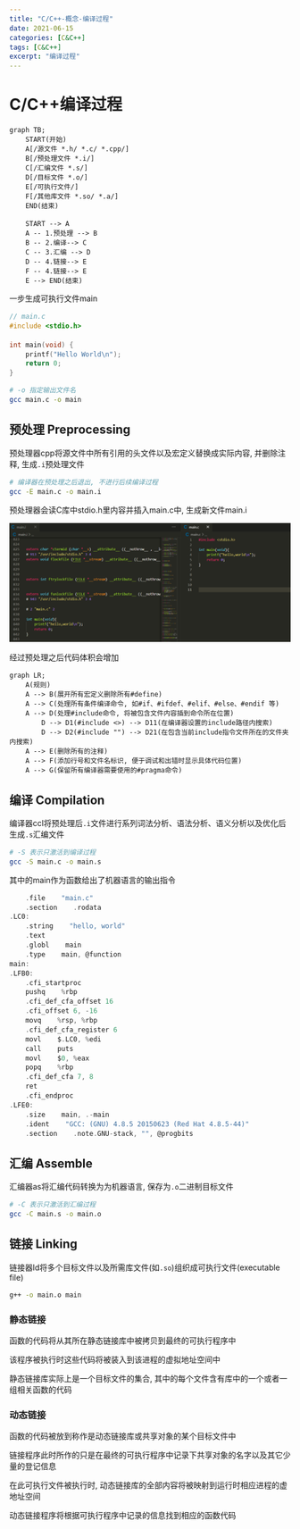 ```yaml
---
title: "C/C++-概念-编译过程"
date: 2021-06-15
categories: [C&C++]
tags: [C&C++]
excerpt: "编译过程"
---
```


# C/C++编译过程

```mermaid
graph TB;
    START(开始)
    A[/源文件 *.h/ *.c/ *.cpp/]
    B[/预处理文件 *.i/]
    C[/汇编文件 *.s/]
    D[/目标文件 *.o/]
    E[/可执行文件/]
    F[/其他库文件 *.so/ *.a/]
    END(结束)

    START --> A
    A -- 1.预处理 --> B
    B -- 2.编译--> C
    C -- 3.汇编 --> D
    D -- 4.链接--> E
    F -- 4.链接--> E
    E --> END(结束)
```

一步生成可执行文件main

```c++
// main.c
#include <stdio.h>

int main(void) {
    printf("Hello World\n");
    return 0;
}
```

```sh
# -o 指定输出文件名
gcc main.c -o main
```

## 预处理 Preprocessing

预处理器cpp将源文件中所有引用的头文件以及宏定义替换成实际内容, 并删除注释, 生成`.i`预处理文件

```sh
# 编译器在预处理之后退出, 不进行后续编译过程
gcc -E main.c -o main.i
```

预处理器会读C库中stdio.h里内容并插入main.c中, 生成新文件main.i

![](https://raw.githubusercontent.com/dmjcb/SelfImgur/main/20210211161743.png)

经过预处理之后代码体积会增加

```mermaid
graph LR;
    A(规则)
    A --> B(展开所有宏定义删除所有#define)
    A --> C(处理所有条件编译命令, 如#if、#ifdef、#elif、#else、#endif 等)
    A --> D(处理#include命令, 将被包含文件内容插到命令所在位置)
        D --> D1(#include <>) --> D11(在编译器设置的include路径内搜索)
        D --> D2(#include "") --> D21(在包含当前include指令文件所在的文件夹内搜索)
    A --> E(删除所有的注释)
    A --> F(添加行号和文件名标识, 便于调试和出错时显示具体代码位置)
    A --> G(保留所有编译器需要使用的#pragma命令)
```

## 编译 Compilation

编译器ccl将预处理后`.i`文件进行系列词法分析、语法分析、语义分析以及优化后生成`.s`汇编文件

```sh
# -S 表示只激活到编译过程
gcc -S main.c -o main.s
```

其中的main作为函数给出了机器语言的输出指令

```c
    .file    "main.c"
    .section    .rodata
.LC0:
    .string    "hello, world"
    .text
    .globl    main
    .type    main, @function
main:
.LFB0:
    .cfi_startproc
    pushq    %rbp
    .cfi_def_cfa_offset 16
    .cfi_offset 6, -16
    movq    %rsp, %rbp
    .cfi_def_cfa_register 6
    movl    $.LC0, %edi
    call    puts
    movl    $0, %eax
    popq    %rbp
    .cfi_def_cfa 7, 8
    ret
    .cfi_endproc
.LFE0:
    .size    main, .-main
    .ident    "GCC: (GNU) 4.8.5 20150623 (Red Hat 4.8.5-44)"
    .section    .note.GNU-stack, "", @progbits
```

## 汇编 Assemble

汇编器as将汇编代码转换为为机器语言, 保存为`.o`二进制目标文件

```sh
# -C 表示只激活到汇编过程
gcc -C main.s -o main.o
```

## 链接 Linking

链接器ld将多个目标文件以及所需库文件(如`.so`)组织成可执行文件(executable file)

```sh
g++ -o main.o main
```

### 静态链接

函数的代码将从其所在静态链接库中被拷贝到最终的可执行程序中

该程序被执行时这些代码将被装入到该进程的虚拟地址空间中

静态链接库实际上是一个目标文件的集合, 其中的每个文件含有库中的一个或者一组相关函数的代码

### 动态链接

函数的代码被放到称作是动态链接库或共享对象的某个目标文件中

链接程序此时所作的只是在最终的可执行程序中记录下共享对象的名字以及其它少量的登记信息

在此可执行文件被执行时, 动态链接库的全部内容将被映射到运行时相应进程的虚地址空间

动态链接程序将根据可执行程序中记录的信息找到相应的函数代码
